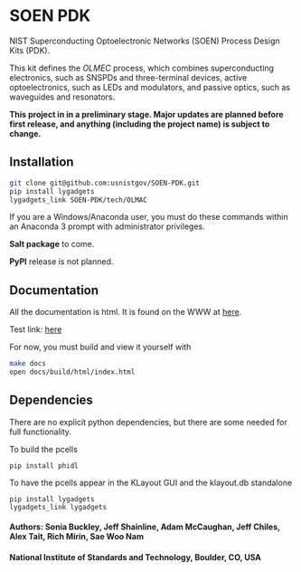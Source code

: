 # SOEN PDK
NIST Superconducting Optoelectronic Networks (SOEN) Process Design Kits (PDK).

This kit defines the *OLMEC* process, which combines superconducting electronics, such as SNSPDs and three-terminal devices, active optoelectronics, such as LEDs and modulators, and passive optics, such as waveguides and resonators.

**This project in in a preliminary stage. Major updates are planned before first release, and anything (including the project name) is subject to change.**


## Installation
```bash
git clone git@github.com:usnistgov/SOEN-PDK.git
pip install lygadgets
lygadgets_link SOEN-PDK/tech/OLMAC
```

If you are a Windows/Anaconda user, you must do these commands within an Anaconda 3 prompt with administrator privileges.

**Salt package** to come.

**PyPI** release is not planned.


## Documentation
All the documentation is html. It is found on the WWW at [here](https://pages.nist.gov/SOEN-PDK).

Test link: [here](docs/tmp/index.html)

For now, you must build and view it yourself with

```bash
make docs
open docs/build/html/index.html
```


## Dependencies
There are no explicit python dependencies, but there are some needed for full functionality.

To build the pcells
```
pip install phidl
```

To have the pcells appear in the KLayout GUI and the klayout.db standalone
```
pip install lygadgets
lygadgets_link lygadgets
```

#### Authors: Sonia Buckley, Jeff Shainline, Adam McCaughan, Jeff Chiles, Alex Tait, Rich Mirin, Sae Woo Nam
#### National Institute of Standards and Technology, Boulder, CO, USA
